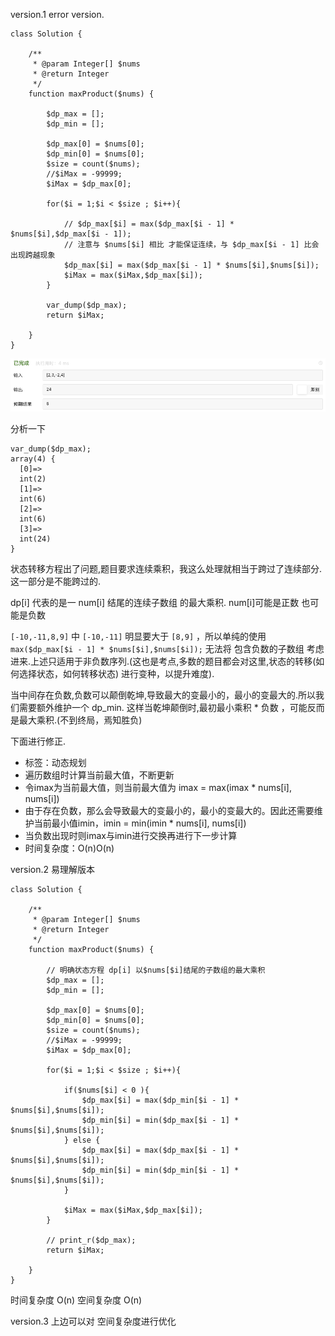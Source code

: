 version.1  error version. 

    class Solution {
    
        /**
         * @param Integer[] $nums
         * @return Integer
         */
        function maxProduct($nums) {
    
            $dp_max = [];
            $dp_min = [];
    
            $dp_max[0] = $nums[0];
            $dp_min[0] = $nums[0];
            $size = count($nums);
            //$iMax = -99999;
            $iMax = $dp_max[0];
    
            for($i = 1;$i < $size ; $i++){
                
                // $dp_max[$i] = max($dp_max[$i - 1] * $nums[$i],$dp_max[$i - 1]);
                // 注意与 $nums[$i] 相比 才能保证连续，与 $dp_max[$i - 1] 比会出现跨越现象
                $dp_max[$i] = max($dp_max[$i - 1] * $nums[$i],$nums[$i]);
                $iMax = max($iMax,$dp_max[$i]);
            }
            
            var_dump($dp_max);
            return $iMax;
    
        }
    }
    
![](.static_images/8f3de7d9.png)

分析一下 
    
    var_dump($dp_max);
    array(4) {
      [0]=>
      int(2)
      [1]=>
      int(6)
      [2]=>
      int(6)
      [3]=>
      int(24)
    }
    
状态转移方程出了问题,题目要求连续乘积，我这么处理就相当于跨过了连续部分.这一部分是不能跨过的.

dp[i] 代表的是一 num[i] 结尾的连续子数组 的最大乘积. num[i]可能是正数 也可能是负数 

`[-10,-11,8,9]` 中 `[-10,-11]` 明显要大于 `[8,9]` ，所以单纯的使用 `max($dp_max[$i - 1] * $nums[$i],$nums[$i]);`
无法将 包含负数的子数组 考虑进来.上述只适用于非负数序列.(这也是考点,多数的题目都会对这里,状态的转移(如何选择状态，如何转移状态) 进行变种，以提升难度).

当中间存在负数,负数可以颠倒乾坤,导致最大的变最小的，最小的变最大的.所以我们需要额外维护一个 dp_min.
这样当乾坤颠倒时,最初最小乘积 * 负数 ，可能反而是最大乘积.(不到终局，焉知胜负)

下面进行修正.


 - 标签：动态规划
 - 遍历数组时计算当前最大值，不断更新
 - 令imax为当前最大值，则当前最大值为 imax = max(imax * nums[i], nums[i])
 - 由于存在负数，那么会导致最大的变最小的，最小的变最大的。因此还需要维护当前最小值imin，imin = min(imin * nums[i], nums[i])
 - 当负数出现时则imax与imin进行交换再进行下一步计算
 - 时间复杂度：O(n)O(n)

version.2 易理解版本

    class Solution {
    
        /**
         * @param Integer[] $nums
         * @return Integer
         */
        function maxProduct($nums) {
            
            // 明确状态方程 dp[i] 以$nums[$i]结尾的子数组的最大乘积
            $dp_max = [];
            $dp_min = [];
    
            $dp_max[0] = $nums[0];
            $dp_min[0] = $nums[0];
            $size = count($nums);
            //$iMax = -99999;
            $iMax = $dp_max[0];
    
            for($i = 1;$i < $size ; $i++){
    
                if($nums[$i] < 0 ){
                    $dp_max[$i] = max($dp_min[$i - 1] * $nums[$i],$nums[$i]);
                    $dp_min[$i] = min($dp_max[$i - 1] * $nums[$i],$nums[$i]);   
                } else {
                    $dp_max[$i] = max($dp_max[$i - 1] * $nums[$i],$nums[$i]);
                    $dp_min[$i] = min($dp_min[$i - 1] * $nums[$i],$nums[$i]);    
                }
    
                $iMax = max($iMax,$dp_max[$i]);
            }
    
            // print_r($dp_max);
            return $iMax;
    
        }
    }


时间复杂度 O(n)
空间复杂度 O(n)

version.3 上边可以对 空间复杂度进行优化

